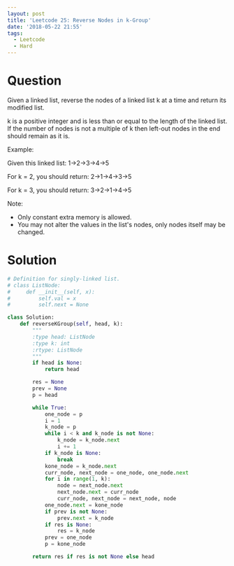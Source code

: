 ```yaml
---
layout: post
title: 'Leetcode 25: Reverse Nodes in k-Group'
date: '2018-05-22 21:55'
tags:
  - Leetcode
  - Hard
---
```


# Question
Given a linked list, reverse the nodes of a linked list k at a time and return its modified list.

k is a positive integer and is less than or equal to the length of the linked list. If the number of nodes is not a multiple of k then left-out nodes in the end should remain as it is.

Example:

Given this linked list: 1->2->3->4->5

For k = 2, you should return: 2->1->4->3->5

For k = 3, you should return: 3->2->1->4->5

Note:

* Only constant extra memory is allowed.
* You may not alter the values in the list's nodes, only nodes itself may be changed.

# Solution
```python
# Definition for singly-linked list.
# class ListNode:
#     def __init__(self, x):
#         self.val = x
#         self.next = None

class Solution:
    def reverseKGroup(self, head, k):
        """
        :type head: ListNode
        :type k: int
        :rtype: ListNode
        """
        if head is None:
            return head

        res = None
        prev = None
        p = head

        while True:
            one_node = p
            i = 1
            k_node = p
            while i < k and k_node is not None:
                k_node = k_node.next
                i += 1
            if k_node is None:
                break
            kone_node = k_node.next
            curr_node, next_node = one_node, one_node.next
            for i in range(1, k):
                node = next_node.next
                next_node.next = curr_node
                curr_node, next_node = next_node, node
            one_node.next = kone_node
            if prev is not None:
                prev.next = k_node
            if res is None:
                res = k_node
            prev = one_node
            p = kone_node

        return res if res is not None else head



```
